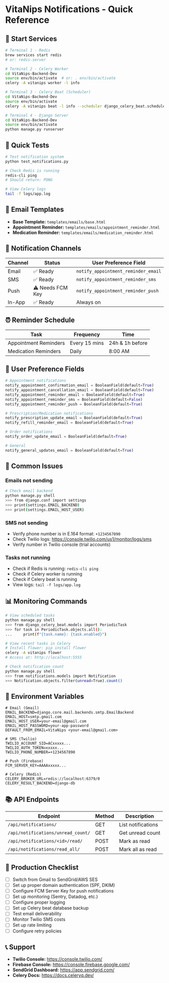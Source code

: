 # VitaNips Notifications - Quick Reference

## 🚀 Start Services

```bash
# Terminal 1 - Redis
brew services start redis
# or: redis-server

# Terminal 2 - Celery Worker
cd VitaNips-Backend-Dev
source env/bin/activate  # or: . env/bin/activate
celery -A vitanips worker -l info

# Terminal 3 - Celery Beat (Scheduler)
cd VitaNips-Backend-Dev
source env/bin/activate
celery -A vitanips beat -l info --scheduler django_celery_beat.schedulers:DatabaseScheduler

# Terminal 4 - Django Server
cd VitaNips-Backend-Dev
source env/bin/activate
python manage.py runserver
```

## 🧪 Quick Tests

```bash
# Test notification system
python test_notifications.py

# Check Redis is running
redis-cli ping
# Should return: PONG

# View Celery logs
tail -f logs/app.log
```

## 📧 Email Templates

- **Base Template:** `templates/emails/base.html`
- **Appointment Reminder:** `templates/emails/appointment_reminder.html`
- **Medication Reminder:** `templates/emails/medication_reminder.html`

## 🔔 Notification Channels

| Channel | Status | User Preference Field |
|---------|--------|----------------------|
| Email | ✅ Ready | `notify_appointment_reminder_email` |
| SMS | ✅ Ready | `notify_appointment_reminder_sms` |
| Push | ⚠️ Needs FCM Key | `notify_appointment_reminder_push` |
| In-App | ✅ Ready | Always on |

## ⏰ Reminder Schedule

| Task | Frequency | Time |
|------|-----------|------|
| Appointment Reminders | Every 15 mins | 24h & 1h before |
| Medication Reminders | Daily | 8:00 AM |

## 📝 User Preference Fields

```python
# Appointment notifications
notify_appointment_confirmation_email = BooleanField(default=True)
notify_appointment_cancellation_email = BooleanField(default=True)
notify_appointment_reminder_email = BooleanField(default=True)
notify_appointment_reminder_sms = BooleanField(default=False)
notify_appointment_reminder_push = BooleanField(default=True)

# Prescription/Medication notifications
notify_prescription_update_email = BooleanField(default=True)
notify_refill_reminder_email = BooleanField(default=True)

# Order notifications
notify_order_update_email = BooleanField(default=True)

# General
notify_general_updates_email = BooleanField(default=True)
```

## 🐛 Common Issues

### Emails not sending
```bash
# Check email backend
python manage.py shell
>>> from django.conf import settings
>>> print(settings.EMAIL_BACKEND)
>>> print(settings.EMAIL_HOST_USER)
```

### SMS not sending
- Verify phone number is in E.164 format: `+1234567890`
- Check Twilio logs: https://console.twilio.com/us1/monitor/logs/sms
- Verify number in Twilio console (trial accounts)

### Tasks not running
- Check if Redis is running: `redis-cli ping`
- Check if Celery worker is running
- Check if Celery beat is running
- View logs: `tail -f logs/app.log`

## 📊 Monitoring Commands

```bash
# View scheduled tasks
python manage.py shell
>>> from django_celery_beat.models import PeriodicTask
>>> for task in PeriodicTask.objects.all():
...     print(f"{task.name}: {task.enabled}")

# View recent tasks in Celery
# Install flower: pip install flower
celery -A vitanips flower
# Access at: http://localhost:5555

# Check notification count
python manage.py shell
>>> from notifications.models import Notification
>>> Notification.objects.filter(unread=True).count()
```

## 🔑 Environment Variables

```env
# Email (Gmail)
EMAIL_BACKEND=django.core.mail.backends.smtp.EmailBackend
EMAIL_HOST=smtp.gmail.com
EMAIL_HOST_USER=your-email@gmail.com
EMAIL_HOST_PASSWORD=your-app-password
DEFAULT_FROM_EMAIL=VitaNips <your-email@gmail.com>

# SMS (Twilio)
TWILIO_ACCOUNT_SID=ACxxxxx...
TWILIO_AUTH_TOKEN=xxxxx...
TWILIO_PHONE_NUMBER=+1234567890

# Push (Firebase)
FCM_SERVER_KEY=AAAAxxxxx...

# Celery (Redis)
CELERY_BROKER_URL=redis://localhost:6379/0
CELERY_RESULT_BACKEND=django-db
```

## 📚 API Endpoints

| Endpoint | Method | Description |
|----------|--------|-------------|
| `/api/notifications/` | GET | List notifications |
| `/api/notifications/unread_count/` | GET | Get unread count |
| `/api/notifications/<id>/read/` | POST | Mark as read |
| `/api/notifications/read_all/` | POST | Mark all as read |

## 🎯 Production Checklist

- [ ] Switch from Gmail to SendGrid/AWS SES
- [ ] Set up proper domain authentication (SPF, DKIM)
- [ ] Configure FCM Server Key for push notifications
- [ ] Set up monitoring (Sentry, Datadog, etc.)
- [ ] Configure proper logging
- [ ] Set up Celery beat database backup
- [ ] Test email deliverability
- [ ] Monitor Twilio SMS costs
- [ ] Set up rate limiting
- [ ] Configure retry policies

## 📞 Support

- **Twilio Console:** https://console.twilio.com/
- **Firebase Console:** https://console.firebase.google.com/
- **SendGrid Dashboard:** https://app.sendgrid.com/
- **Celery Docs:** https://docs.celeryq.dev/
